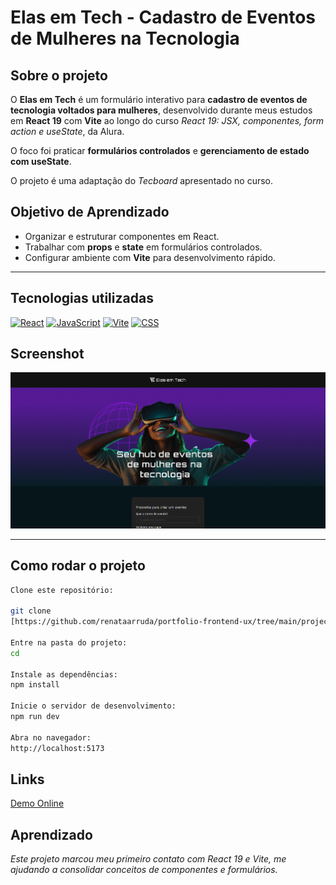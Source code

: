 # Elas em Tech - Cadastro de Eventos de Mulheres na Tecnologia

## Sobre o projeto
O **Elas em Tech** é um formulário interativo para **cadastro de eventos de tecnologia voltados para mulheres**, desenvolvido durante meus estudos em **React 19** com **Vite** ao longo do curso *React 19: JSX, componentes, form action e useState*, da Alura.

O foco foi praticar **formulários controlados** e **gerenciamento de estado com useState**.

O projeto é uma adaptação do *Tecboard* apresentado no curso.

## Objetivo de Aprendizado
- Organizar e estruturar componentes em React.
- Trabalhar com **props** e **state** em formulários controlados.
- Configurar ambiente com **Vite** para desenvolvimento rápido.

---

## Tecnologias utilizadas

[![React](https://img.shields.io/badge/React-19-blue)]() 
[![JavaScript](https://img.shields.io/badge/JavaScript-ES6-yellow)]() 
[![Vite](https://img.shields.io/badge/Vite-5.0-646CFF)]() 
[![CSS](https://img.shields.io/badge/CSS-Modules-purple)]()  

## Screenshot
![Screenshot do Elas em Tech](image.png)

---

## Como rodar o projeto
```bash
Clone este repositório:

git clone 
[https://github.com/renataarruda/portfolio-frontend-ux/tree/main/projects/react-projects/tecboard-alura]

Entre na pasta do projeto:  
cd 

Instale as dependências:  
npm install

Inicie o servidor de desenvolvimento:  
npm run dev

Abra no navegador:  
http://localhost:5173
```

## Links
[Demo Online](https://elas-em-tech.vercel.app/)

## Aprendizado
*Este projeto marcou meu primeiro contato com React 19 e Vite, me ajudando a consolidar conceitos de componentes e formulários.*

